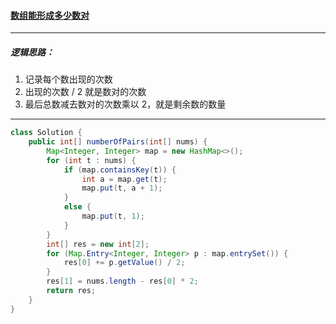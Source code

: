 #### <a href="https://leetcode.cn/problems/maximum-number-of-pairs-in-array/">数组能形成多少数对</a>

----------------

##### 逻辑思路：

1. 记录每个数出现的次数
2. 出现的次数 / 2 就是数对的次数
3. 最后总数减去数对的次数乘以 2，就是剩余数的数量

-------------------

```java
class Solution {
    public int[] numberOfPairs(int[] nums) {
        Map<Integer, Integer> map = new HashMap<>();
        for (int t : nums) {
            if (map.containsKey(t)) {
                int a = map.get(t);
                map.put(t, a + 1);
            }
            else {
                map.put(t, 1);
            }
        }
        int[] res = new int[2];
        for (Map.Entry<Integer, Integer> p : map.entrySet()) {
            res[0] += p.getValue() / 2;
        }
        res[1] = nums.length - res[0] * 2;
        return res;
    }
}
```

